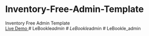 # Inventory-Free-Admin-Template
Inventory Free Admin Template<br>
[Live Demo
](https://therichpost.com/inventory-free-admin-template/)
#   L e B o o k l e _ a d m i n  
 #   L e B o o k l e _ a d m i n  
 #   L e B o o k l e _ a d m i n  
 